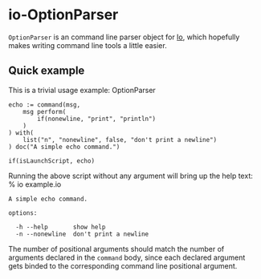 io-OptionParser
===============

`OptionParser` is an command line parser object for [Io](http://iolanguage.com), which 
hopefully makes writing command line tools a little easier.

Quick example
-------------
This is a trivial usage example:
    OptionParser

    echo := command(msg,
        msg perform(
            if(nonewline, "print", "println")
        )
    ) with(
        list("n", "nonewline", false, "don't print a newline")
    ) doc("A simple echo command.")

    if(isLaunchScript, echo)

Running the above script without any argument will bring up the help text:
    % io example.io

    A simple echo command.

    options:

      -h --help       show help
      -n --nonewline  don't print a newline

The number of positional arguments should match the number of arguments declared
in the `command` body, since each declared argument gets binded to the corresponding 
command line positional argument.
